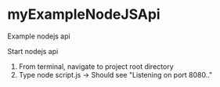 # myExampleNodeJSApi
Example nodejs api

Start nodejs api

1. From terminal, navigate to project root directory 
2. Type node script.js -> Should see "Listening on port 8080.."



